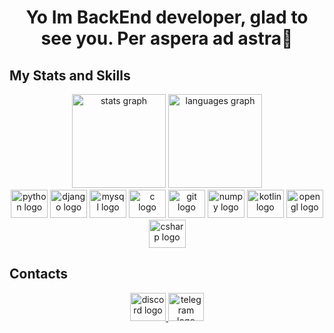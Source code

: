<h1 align="center">Yo Im BackEnd developer, glad to see you. Per aspera ad astra🌠</h1>

## My Stats and Skills

<div align="center">
  <img src="https://github-readme-stats.vercel.app/api?username=NBernkastel&theme=onedark&show_icons=true&hide_rank=true&custom_title=Stats&count_private=true&hide_border=true&hide=issues&line_height=24&bg_color=0d1117" height="150" alt="stats graph"  />
  <img src="https://github-readme-stats.vercel.app/api/top-langs/?username=NBernkastel&layout=compact&theme=onedark&count_private=true&hide_border=true&bg_color=0d1117" height="150" alt="languages graph"  />
</div>
<div align="center">
  <img src="https://cdn.jsdelivr.net/gh/devicons/devicon/icons/python/python-original.svg" height="45" width="59" alt="python logo"  />
  <img src="https://cdn.jsdelivr.net/gh/devicons/devicon/icons/django/django-plain.svg" height="45" width="59" alt="django logo"  />
  <img src="https://cdn.jsdelivr.net/gh/devicons/devicon/icons/mysql/mysql-original.svg" height="45" width="59" alt="mysql logo"  />
  <img src="https://cdn.jsdelivr.net/gh/devicons/devicon/icons/c/c-original.svg" height="45" width="59" alt="c logo"  />
  <img src="https://cdn.jsdelivr.net/gh/devicons/devicon/icons/git/git-original.svg" height="45" width="59" alt="git logo"  />
  <img src="https://cdn.jsdelivr.net/gh/devicons/devicon/icons/numpy/numpy-original.svg" height="45" width="59" alt="numpy logo"  />
  <img src="https://cdn.jsdelivr.net/gh/devicons/devicon/icons/kotlin/kotlin-original.svg" height="45" width="59" alt="kotlin logo"  />
  <img src="https://cdn.jsdelivr.net/gh/devicons/devicon/icons/opengl/opengl-original.svg" height="45" width="59" alt="opengl logo"  />
  <img src="https://cdn.jsdelivr.net/gh/devicons/devicon/icons/csharp/csharp-original.svg" height="45" width="59" alt="csharp logo"  />
</div>

## Contacts

<div align="center">
  <a href="https://discord.com/users/328472947624771587" target="_blank">
    <img src="https://raw.githubusercontent.com/maurodesouza/profile-readme-generator/master/src/assets/icons/social/discord/default.svg" width="57" height="45" alt="discord logo"  />
  </a>
  <a href="https://t.me/Nexeland" target="_blank">
    <img src="https://raw.githubusercontent.com/maurodesouza/profile-readme-generator/master/src/assets/icons/social/telegram/default.svg" width="57" height="45" alt="telegram logo"  />
  </a>
</div>
